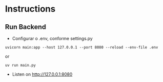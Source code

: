 # Instructions

## Run Backend

- Configurar o .env, conforme settings.py

`uvicorn main:app --host 127.0.0.1 --port 8080 --reload --env-file .env`

or

`uv run main.py`

- Listen on http://127.0.0.1:8080
